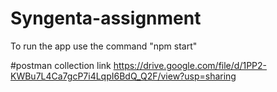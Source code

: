 # Syngenta-assignment
To run the app use the command "npm start"

#postman collection link
https://drive.google.com/file/d/1PP2-KWBu7L4Ca7gcP7i4LqpI6BdQ_Q2F/view?usp=sharing
